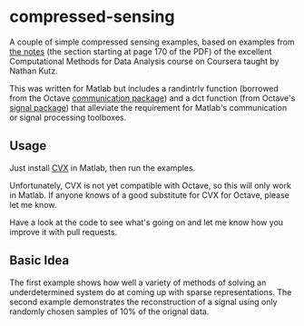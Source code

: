 compressed-sensing
==================
A couple of simple compressed sensing examples, based on examples from [the notes](http://courses.washington.edu/amath582/582.pdf) (the section starting at page 170 of the PDF) of the excellent Computational Methods for Data Analysis course on Coursera taught by Nathan Kutz.

This was written for Matlab but includes a randintrlv function (borrowed from the Octave [communication package](http://octave.sourceforge.net/communications/)) and a dct function (from Octave's [signal package](http://octave.sourceforge.net/signal/)) that alleviate the requirement for Matlab's communication or signal processing toolboxes.

Usage
-----
Just install [CVX](http://cvxr.com/cvx/) in Matlab, then run the examples.

Unfortunately, CVX is not yet compatible with Octave, so this will only work in Matlab. If anyone knows of a good substitute for CVX for Octave, please let me know.

Have a look at the code to see what's going on and let me know how you improve it with pull requests.

Basic Idea
----------
The first example shows how well a variety of methods of solving an underdetermined system do at coming up with sparse representations.  The second example demonstrates the reconstruction of a signal using only randomly chosen samples of 10% of the orignal data. 
